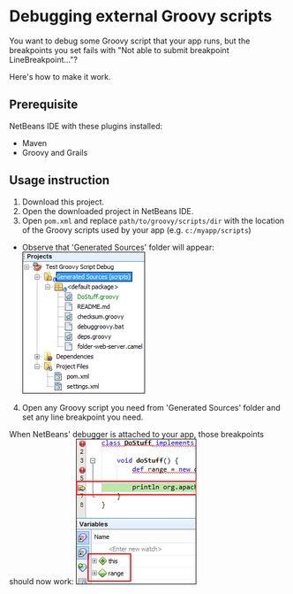 Debugging external Groovy scripts
=================================
You want to debug some Groovy script that your app runs, but the breakpoints you set fails with "Not able to submit breakpoint LineBreakpoint..."?

Here's how to make it work.

Prerequisite
------------
NetBeans IDE with these plugins installed:
- Maven
- Groovy and Grails

Usage instruction
-----------------
1. Download this project.
2. Open the downloaded project in NetBeans IDE.
3. Open `pom.xml` and replace `path/to/groovy/scripts/dir` with the location of the Groovy scripts used by your app (e.g. `c:/myapp/scripts`)
  - Observe that 'Generated Sources' folder will appear:
    ![Generated Sources folder](screenshots/generated-sources.png)
4. Open any Groovy script you need from 'Generated Sources' folder and set any line breakpoint you need.

When NetBeans' debugger is attached to your app, those breakpoints should now work:
![Breakpoint and variables](screenshots/breakpoint-and-variables.png)